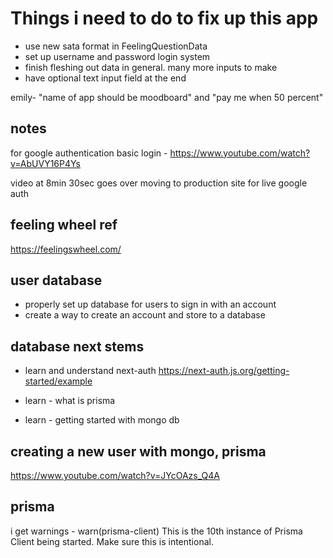 # Things i need to do to fix up this app

- use new sata format in FeelingQuestionData
- set up username and password login system
- finish fleshing out data in general. many more inputs to make
- have optional text input field at the end

emily- "name of app should be moodboard" and "pay me when 50 percent"

## notes

for google authentication basic login - https://www.youtube.com/watch?v=AbUVY16P4Ys

video at 8min 30sec goes over moving to production site for live google auth

## feeling wheel ref

https://feelingswheel.com/

## user database

- properly set up database for users to sign in with an account
- create a way to create an account and store to a database

## database next stems

- learn and understand next-auth
  https://next-auth.js.org/getting-started/example

- learn - what is prisma
- learn - getting started with mongo db

## creating a new user with mongo, prisma

https://www.youtube.com/watch?v=JYcOAzs_Q4A

## prisma

i get warnings - warn(prisma-client) This is the 10th instance of Prisma Client being started. Make sure this is intentional.
